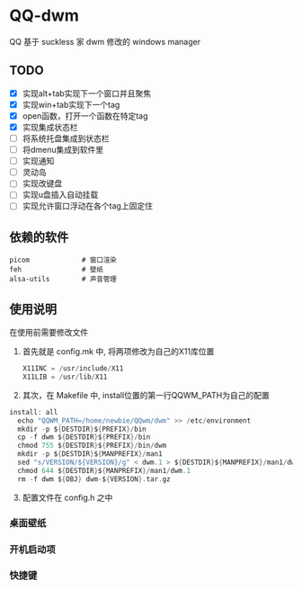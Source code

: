 # QQ-dwm
QQ 基于 suckless 家 dwm 修改的 windows manager

## TODO

- [x] 实现alt+tab实现下一个窗口并且聚焦  
- [x] 实现win+tab实现下一个tag  
- [x] open函数，打开一个函数在特定tag  
- [x] 实现集成状态栏  
- [ ] 将系统托盘集成到状态栏  
- [ ] 将dmenu集成到软件里   
- [ ] 实现通知  
- [ ] 灵动岛  
- [ ] 实现改键盘
- [ ] 实现u盘插入自动挂载
- [ ] 实现允许窗口浮动在各个tag上固定住

## 依赖的软件
```
picom             # 窗口渲染
feh               # 壁纸
alsa-utils        # 声音管理
```
 
## 使用说明

在使用前需要修改文件

1. 首先就是 config.mk 中, 将两项修改为自己的X11库位置
   ```c
   X11INC = /usr/include/X11
   X11LIB = /usr/lib/X11
   ```
2. 其次，在 Makefile 中, install位置的第一行QQWM_PATH为自己的配置
  ```c
  install: all
    echo "QQWM_PATH=/home/newbie/QQwm/dwm" >> /etc/environment
    mkdir -p ${DESTDIR}${PREFIX}/bin
    cp -f dwm ${DESTDIR}${PREFIX}/bin
    chmod 755 ${DESTDIR}${PREFIX}/bin/dwm
    mkdir -p ${DESTDIR}${MANPREFIX}/man1
    sed "s/VERSION/${VERSION}/g" < dwm.1 > ${DESTDIR}${MANPREFIX}/man1/dwm.1
    chmod 644 ${DESTDIR}${MANPREFIX}/man1/dwm.1
    rm -f dwm ${OBJ} dwm-${VERSION}.tar.gz
  ```
3. 配置文件在 config.h 之中

### 桌面壁纸

### 开机启动项

### 快捷键

